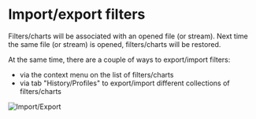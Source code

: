 # Import/export filters

Filters/charts will be associated with an opened file (or stream). Next time the same file (or stream) is opened, filters/charts will be restored.

At the same time, there are a couple of ways to export/import filters:

- via the context menu on the list of filters/charts
- via tab "History/Profiles" to export/import different collections of filters/charts

![Import/Export](assets/documentation/search/importing.gif)
